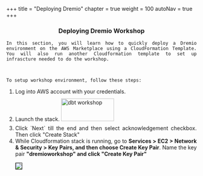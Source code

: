+++
title = "Deploying Dremio"
chapter = true
weight = 100
autoNav = true
+++

<center><h3>Deploying Dremio Workshop </h3></center>

<div style="text-align: justify">

    In this section, you will learn how to quickly deploy a Dremio environment on the AWS Marketplace using a CloudFormation Template. You will also run another Cloudformation template to set up infrascture needed to do the workshop.  
    

    
    To setup workshop environment, follow these steps:
    
<ol>
   <li> Log into AWS account with your credentials. </li>
    
   <li> Launch the stack. <a href="https://console.aws.amazon.com/cloudformation/home?region=us-west-2#/stacks/new?stackName=dremio-workshop&templateURL=/cloudformation/create-dremioworkshop-infrastructure.yml" target="_blank"><img src="/images/LaunchStack.png" title="dbt workshop" width="140" height="60" style="margin:10px 0px"/></a>
    </li>
   <li>  Click `Next` till the end and then select acknowledgement checkbox. Then click "Create Stack"
    </li>
   <li>While Cloudformation stack is running, go to  <b>Services > EC2 > Network & Security > Key Pairs, and then choose Create Key Pair</b>. Name the key pair <b> "dremioworkshop" and click "Create Key Pair"</b>
    </li>
  <img src="../../images/dremio3a.png" style="margin:15px 0px; border:1px solid black"/></li>
 </li>
</ol>

</div>
